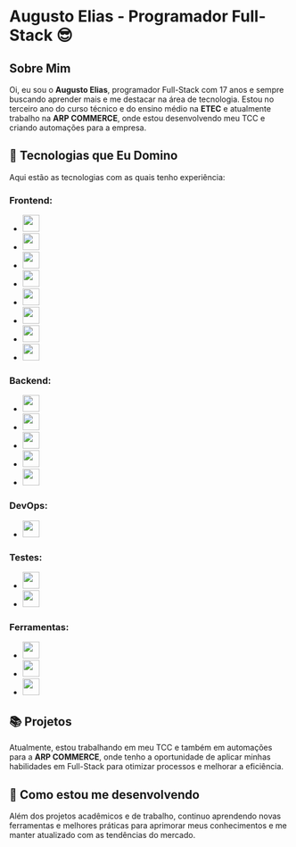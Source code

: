 # Augusto Elias - Programador Full-Stack 😎

## Sobre Mim

Oi, eu sou o **Augusto Elias**, programador Full-Stack com 17 anos e sempre buscando aprender mais e me destacar na área de tecnologia. Estou no terceiro ano do curso técnico e do ensino médio na **ETEC** e atualmente trabalho na **ARP COMMERCE**, onde estou desenvolvendo meu TCC e criando automações para a empresa.

## 🚀 Tecnologias que Eu Domino

Aqui estão as tecnologias com as quais tenho experiência:

### Frontend:
- <img width="30" src="https://cdn.jsdelivr.net/gh/devicons/devicon@latest/icons/html5/html5-original-wordmark.svg" />
- <img width="30" src="https://cdn.jsdelivr.net/gh/devicons/devicon@latest/icons/css3/css3-original-wordmark.svg" />
- <img width="30" src="https://cdn.jsdelivr.net/gh/devicons/devicon@latest/icons/javascript/javascript-original.svg" />
- <img width="30" src="https://cdn.jsdelivr.net/gh/devicons/devicon@latest/icons/tailwindcss/tailwindcss-original.svg" />
- <img width="30" src="https://cdn.jsdelivr.net/gh/devicons/devicon@latest/icons/sass/sass-original.svg" />
- <img width="30" src="https://cdn.jsdelivr.net/gh/devicons/devicon@latest/icons/vitejs/vitejs-original.svg" />
- <img width="30" src="https://cdn.jsdelivr.net/gh/devicons/devicon@latest/icons/react/react-original.svg" />
- <img width="30" src="https://cdn.jsdelivr.net/gh/devicons/devicon@latest/icons/nextjs/nextjs-original.svg" />

### Backend:
- <img width="30" src="https://cdn.jsdelivr.net/gh/devicons/devicon@latest/icons/python/python-original.svg" />
- <img width="30" src="https://cdn.jsdelivr.net/gh/devicons/devicon@latest/icons/fastapi/fastapi-original.svg" />
- <img width="30" src="https://cdn.jsdelivr.net/gh/devicons/devicon@latest/icons/postgresql/postgresql-original-wordmark.svg" />
- <img width="30" src="https://cdn.jsdelivr.net/gh/devicons/devicon@latest/icons/mysql/mysql-original-wordmark.svg" />
- <img width="30" src="https://cdn.jsdelivr.net/gh/devicons/devicon@latest/icons/mongodb/mongodb-original-wordmark.svg" />

### DevOps:
- <img width="30" src="https://cdn.jsdelivr.net/gh/devicons/devicon@latest/icons/docker/docker-original.svg" />

### Testes:
- <img width="30" src="https://cdn.jsdelivr.net/gh/devicons/devicon@latest/icons/jest/jest-plain.svg" />
- <img width="30" src="https://cdn.jsdelivr.net/gh/devicons/devicon@latest/icons/selenium/selenium-original.svg" />

### Ferramentas:
- <img width="30" src="https://cdn.jsdelivr.net/gh/devicons/devicon@latest/icons/visualstudio/visualstudio-plain.svg" />
- <img width="30" src="https://cdn.jsdelivr.net/gh/devicons/devicon@latest/icons/postman/postman-plain.svg" />
- <img width="30" src="https://cdn.jsdelivr.net/gh/devicons/devicon@latest/icons/androidstudio/androidstudio-original.svg" />

## 📚 Projetos

Atualmente, estou trabalhando em meu TCC e também em automações para a **ARP COMMERCE**, onde tenho a oportunidade de aplicar minhas habilidades em Full-Stack para otimizar processos e melhorar a eficiência.

## 🌱 Como estou me desenvolvendo

Além dos projetos acadêmicos e de trabalho, continuo aprendendo novas ferramentas e melhores práticas para aprimorar meus conhecimentos e me manter atualizado com as tendências do mercado.
